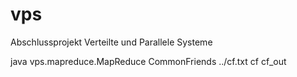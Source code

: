 vps
===

Abschlussprojekt Verteilte und Parallele Systeme


java  vps.mapreduce.MapReduce CommonFriends ../cf.txt cf cf_out
